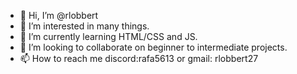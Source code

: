 - 👋 Hi, I’m @rlobbert
- 👀 I’m interested in many things.
- 🌱 I’m currently learning HTML/CSS and JS.
- 💞️ I’m looking to collaborate on beginner to intermediate projects.
- 📫 How to reach me discord:rafa5613  or gmail: rlobbert27

<!---
rlobbert/rlobbert is a ✨ special ✨ repository because its `README.md` (this file) appears on your GitHub profile.
You can click the Preview link to take a look at your changes.
--->
